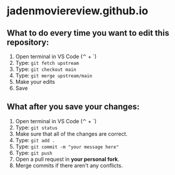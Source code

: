 # jadenmoviereview.github.io

## What to do every time you want to edit this repository:

1. Open terminal in VS Code (⌃ + `)
2. Type: `git fetch upstream`
3. Type: `git checkout main`
4. Type: `git merge upstream/main`
6. Make your edits
7. Save

## What after you save your changes:

1. Open terminal in VS Code (⌃ + `)
2. Type: `git status`
3. Make sure that all of the changes are correct.
4. Type: `git add .`
5. Type: `git commit -m "your message here"`
6. Type: `git push`
7. Open a pull request in **your personal fork**.
8. Merge commits if there aren't any conflicts.

